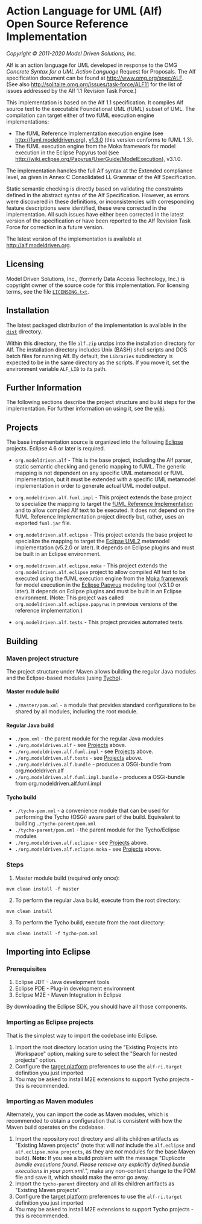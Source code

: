 # Action Language for UML (Alf) <br> Open Source Reference Implementation
_Copyright &copy; 2011-2020 Model Driven Solutions, Inc._

Alf is an action language for UML developed in response to the OMG <em>Concrete 
Syntax for a UML Action Language</em> Request for Proposals. The Alf specification 
document can be found at http://www.omg.org/spec/ALF. (See also http://solitaire.omg.org/issues/task-force/ALF11
for the list of issues addressed by the Alf 1.1 Revision Task Force.)

This implementation is based on the Alf 1.1 specification. It compiles Alf source text to the executable Foundational UML (fUML) subset of UML. 
The compilation can target either of two fUML execution engine implementations:

* The fUML Reference Implementation execution engine (see http://fuml.modeldriven.org), 
[v1.3.0](https://github.com/ModelDriven/fUML-Reference-Implementation/releases/tag/v1.3.0)
(this version conforms to fUML 1.3).
* The fUML execution engine from the Moka framework for model execution in the Eclipse Papyrus tool
(see http://wiki.eclipse.org/Papyrus/UserGuide/ModelExecution), v3.1.0.

The implementation handles the full Alf syntax at the Extended compliance level, as given in Annex C Consolidated 
LL Grammar of the Alf Specification.

Static semantic checking is directly based on validating the constraints defined in the abstract syntax of the Alf Specification. 
However, as errors were discovered in these definitions, or inconsistencies with corresponding feature descriptions were identified, 
these were corrected in the implementation. All such issues have either been corrected in the latest version of the specification 
or have been reported to the Alf Revision Task Force for correction in a future version.

The latest version of the implementation is available at http://alf.modeldriven.org. 

## Licensing

Model Driven Solutions, Inc., (formerly Data Access Technology, Inc.) is copyright owner of the source code for this implementation. 
For licensing terms, see the file [`LICENSING.txt`](https://github.com/ModelDriven/Alf-Reference-Implementation/blob/master/dist/LICENSING.txt).

## Installation

The latest packaged distribution of the implementation is available in the 
[`dist`](https://github.com/ModelDriven/Alf-Reference-Implementation/tree/master/dist)
directory.

Within this directory, the file `alf.zip` unzips into the installation directory for Alf. 
The installation directory includes Unix (BASH) shell scripts and DOS batch files for running Alf. 
By default, the `Libraries` subdirectory is expected  to be in the same directory as the scripts. 
If you move it, set the environment variable `ALF_LIB` to its path.

## Further Information

The following sections describe the project structure and build steps for the implementation. For further information on using it, 
see the [wiki](https://github.com/ModelDriven/Alf-Reference-Implementation/wiki/Home). 

## Projects

The base implementation source is organized into the following [Eclipse](http://www.eclipse.org) projects. Eclipse 4.6 or later is required.

* `org.modeldriven.alf` - This is the base project, including the
Alf parser, static semantic checking and generic mapping to fUML.
The generic mapping is not dependent on any specific UML metamodel or fUML implementation, 
but it must be extended with a specific UML metamodel implementation in order to generate
actual UML model output.
	
* `org.modeldriven.alf.fuml.impl` - This project extends the base
project to specialize the mapping to target the [fUML Reference Implementation](http://fuml.modeldriven.org)
and to allow compiled Alf text to be executed. It does not depend on the
fUML Reference Implementation project directly but, rather, uses an exported
`fuml.jar` file.
	
* `org.modeldriven.alf.eclipse` - This project extends the base
project to specialize the mapping to target the [Eclipse UML2](https://projects.eclipse.org/projects/modeling.mdt.uml2)
metamodel implementation (v5.2.0 or later). It depends on Eclipse plugins and must be built in an Eclipse environment.
	
* `org.modeldriven.alf.eclipse.moka` - This project extends the 
`org.modeldriven.alf.eclipse` project to allow compiled Alf text to be executed
using the fUML execution engine from the [Moka framework](http://wiki.eclipse.org/Papyrus/UserGuide/ModelExecution)
for model execution in the [Eclipse Papyrus](http://www.eclipse.org/papyrus) modeling tool (v3.1.0 or later).
It depends on Eclipse plugins and must be built in an Eclipse environment. (Note: This project was called
`org.modeldriven.alf.eclipse.papyrus` in previous versions of the reference implementation.)

* `org.modeldriven.alf.tests` - This project provides automated tests.

## Building

### Maven project structure

The project structure under Maven allows building the regular Java modules and the Eclipse-based modules (using [Tycho](https://www.eclipse.org/tycho/)).

#### Master module build

* `./master/pom.xml` - a module that provides standard configurations to be shared by all modules, including the root module.

#### Regular Java build

* `./pom.xml` - the parent module for the regular Java modules
* `./org.modeldriven.alf` - see [Projects](#Projects) above.
* `./org.modeldriven.alf.fuml.impl` - see [Projects](#Projects) above.
* `./org.modeldriven.alf.tests` - see [Projects](#Projects) above.
* `./org.modeldriven.alf.bundle` - produces a OSGi-bundle from org.modeldriven.alf
* `./org.modeldriven.alf.fuml.impl.bundle` - produces a OSGi-bundle from org.modeldriven.alf.fuml.impl

#### Tycho build

* `./tycho-pom.xml` - a convenience module that can be used for performing the Tycho (OSGi) aware part of the build. Equivalent to building `./tycho-parent/pom.xml`
* `./tycho-parent/pom.xml` - the parent module for the Tycho/Eclipse modules
* `./org.modeldriven.alf.eclipse` - see [Projects](#Projects) above.
* `./org.modeldriven.alf.eclipse.moka` - see [Projects](#Projects) above.

### Steps

1. Master module build (required only once):

```
mvn clean install -f master
```

2. To perform the regular Java build, execute from the root directory:

```
mvn clean install
```

3. To perform the Tycho build, execute from the root directory:

```
mvn clean install -f tycho-pom.xml
```

## Importing into Eclipse

### Prerequisites

1. Eclipse JDT - Java development tools
2. Eclipse PDE - Plug-in development environment
3. Eclipse M2E - Maven Integration in Eclipse

By downloading the Eclipse SDK, you should have all those components.

### Importing as Eclipse projects

That is the simplest way to import the codebase into Eclipse.

1. Import the root directory location using the "Existing Projects into Workspace" option, making sure to select the "Search for nested projects" option.
2. Configure the [target platform](https://help.eclipse.org/latest/index.jsp?topic=%2Forg.eclipse.pde.doc.user%2Fguide%2Ftools%2Fpreference_pages%2Ftarget_platform.htm) 
preferences to use the `alf-ri.target` definition you just imported
3. You may be asked to install M2E extensions to support Tycho projects - this is recommended.


### Importing as Maven modules

Alternately, you can import the code as Maven modules, which is recommended to obtain a configuration that is consistent with how the Maven build operates on the codebase.

1. Import the repository root directory and all its children artifacts as "Existing Maven projects" (note that will *not* include the `alf.eclipse` and `alf.eclipse.moka projects`, 
as they are *not* modules for the base Maven build). 
**Note:** If you see a build problem with the message "*Duplicate bundle executions found. Please remove any explicitly defined bundle executions in your pom.xml.*", 
make any non-content change to the POM file and save it, which should make the error go away.
2. Import the `tycho-parent` directory and all its children artifacts as "Existing Maven projects".
3. Configure the [target platform](https://help.eclipse.org/latest/index.jsp?topic=%2Forg.eclipse.pde.doc.user%2Fguide%2Ftools%2Fpreference_pages%2Ftarget_platform.htm) preferences 
to use the `alf-ri.target` definition you just imported
4. You may be asked to install M2E extensions to support Tycho projects - this is recommended.

